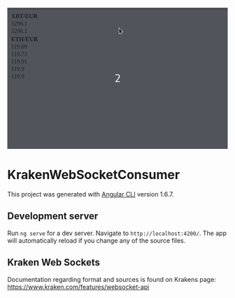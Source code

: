 ![Simple HTML Exampl](https://github.com/schlingel/KrakenWebsocket/blob/master/kraken_ng_websocket.gif?raw=true)

# KrakenWebSocketConsumer

This project was generated with [Angular CLI](https://github.com/angular/angular-cli) version 1.6.7.

## Development server

Run `ng serve` for a dev server. Navigate to `http://localhost:4200/`. The app will automatically reload if you change any of the source files.

## Kraken Web Sockets

Documentation regarding format and sources is found on Krakens page: https://www.kraken.com/features/websocket-api